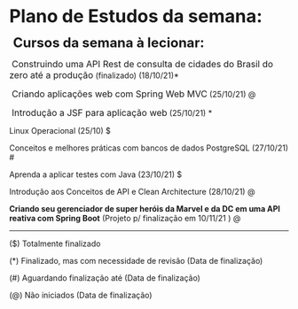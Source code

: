 <font size='6'><b>Plano de Estudos da semana:</b></font>



<font size='5'> <b>Cursos da semana à lecionar:</b></font>

<font size='3'> Construindo uma API Rest de consulta de cidades do Brasil do zero até a produção</font> (finalizado) (18/10/21)*

<font size='3'> Criando aplicações web com Spring Web MVC</font> (25/10/21) @

<font size='3'> Introdução a JSF para aplicação web</font> (25/10/21) *

Linux Operacional (25/10) $

Conceitos e melhores práticas com bancos de dados PostgreSQL (27/10/21) #

Aprenda a aplicar testes com Java (23/10/21) $

Introdução aos Conceitos de API e Clean Architecture (28/10/21) @

**Criando seu gerenciador de super heróis da Marvel e da DC em uma API reativa com Spring Boot** (Projeto p/ finalização em 10/11/21 ) @

--------------------------------------------------------------------------------------------------------------------------------------------------------















($) Totalmente finalizado

(*) Finalizado, mas com necessidade de revisão (Data de finalização)

(#) Aguardando finalização até (Data de finalização)

(@) Não iniciados (Data de finalização)
